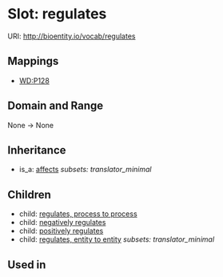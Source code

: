 # Slot: regulates




URI: http://bioentity.io/vocab/regulates
## Mappings

 * [WD:P128](http://purl.obolibrary.org/obo/WD_P128)
## Domain and Range

None -> None
## Inheritance

 *  is_a: [affects](affects.md) *subsets: translator_minimal*
## Children

 *  child: [regulates, process to process](regulates_process_to_process.md)
 *  child: [negatively regulates](negatively_regulates.md)
 *  child: [positively regulates](positively_regulates.md)
 *  child: [regulates, entity to entity](regulates_entity_to_entity.md) *subsets: translator_minimal*
## Used in

